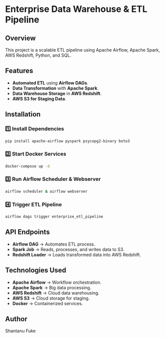 # Enterprise Data Warehouse & ETL Pipeline

## Overview
This project is a scalable ETL pipeline using Apache Airflow, Apache Spark, AWS Redshift, Python, and SQL.

## Features
- **Automated ETL** using **Airflow DAGs**.
- **Data Transformation** with **Apache Spark**.
- **Data Warehouse Storage** in **AWS Redshift**.
- **AWS S3 for Staging Data**.

## Installation

### 1️⃣ Install Dependencies
```sh
pip install apache-airflow pyspark psycopg2-binary boto3
```

### 2️⃣ Start Docker Services
```sh
docker-compose up -d
```

### 3️⃣ Run Airflow Scheduler & Webserver
```sh
airflow scheduler & airflow webserver
```

### 4️⃣ Trigger ETL Pipeline
```sh
airflow dags trigger enterprise_etl_pipeline
```

## API Endpoints
- **Airflow DAG** → Automates ETL process.
- **Spark Job** → Reads, processes, and writes data to S3.
- **Redshift Loader** → Loads transformed data into AWS Redshift.

## Technologies Used
- **Apache Airflow** → Workflow orchestration.
- **Apache Spark** → Big data processing.
- **AWS Redshift** → Cloud data warehousing.
- **AWS S3** → Cloud storage for staging.
- **Docker** → Containerized services.

## Author
Shantanu Fuke
